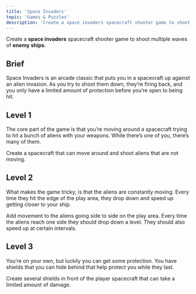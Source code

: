 ```yaml
---
title: 'Space Invaders'
topic: 'Games & Puzzles'
description: 'Create a space invaders spacecraft shooter game to shoot multiple waves of enemy ships.'
---
```

Create a <strong className="color-blue">space invaders</strong> spacecraft shooter game to shoot multiple waves of <strong className="color-purple">enemy ships</strong>.

## Brief

Space Invaders is an arcade classic that puts you in a spacecraft up against an alien invasion. As you try to shoot them down, they’re firing back, and you only have a limited amount of protection before you’re open to being hit.

## Level 1

The core part of the game is that you’re moving around a spacecraft trying to hit a bunch of aliens with your weapons. While there’s one of you, there’s many of them.

Create a spacecraft that can move around and shoot aliens that are not moving.

## Level 2

What makes the game tricky, is that the aliens are constantly moving. Every time they hit the edge of the play area, they drop down and speed up getting closer to your ship.

Add movement to the aliens going side to side on the play area. Every time the aliens reach one side they should drop down a level. They should also speed up at certain intervals.

## Level 3

You’re on your own, but luckily you can get some protection. You have shields that you can hide behind that help protect you while they last.

Create several shields in front of the player spacecraft that can take a limited amount of damage.


